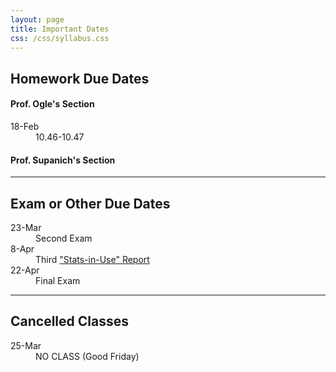 ```yaml
---
layout: page
title: Important Dates
css: /css/syllabus.css
---
```


## Homework Due Dates

<div class="container">
  <div class="row">
    <div class="col-sm-5">
      <h4>Prof. Ogle's Section</h4>
      <dl class="dl-horizontal">
      <dt>18-Feb</dt><dd>10.46-10.47</dd>
      <!---
      <dt>29-Feb</dt><dd>9.22-9.24</dd>
      <dt>26-Feb</dt><dd>8.4 & 8.5</dd>
      <dt>24-Feb</dt><dd>6.19</dd>
      <dt>22-Feb</dt><dd>5.24 & 5.25</dd>
      <dt>22-Feb</dt><dd>(optional) MT1 <a href="Syllabus-Current.html#extra-credit">XC Reflection</a></dd>
      <dt>15-Feb</dt><dd>5.26</dd>
      <dt>8-Feb</dt><dd>4.24&4.25</dd>
      <dt>5-Feb</dt><dd>3.51</dd>
      <dt>3-Feb</dt><dd>3.50</dd>
      <dt>29-Jan</dt><dd>2.12</dd>
      <dt>27-Jan</dt><dd>7.10-7.11</dd>
      <dt>25-Jan</dt><dd>1.30-1.35</dd>
      <dt>20-Jan</dt><dd>1.27-1.29</dd>
--->
      </dl>
    </div>
    <div class="col-sm-5">
      <h4>Prof. Supanich's Section</h4>
      <dl class="dl-horizontal">
<!---
      <dt>29-Feb</dt><dd>9.22-9.24</dd>
      <dt>26-Feb</dt><dd>8.4 & 8.5</dd>
      <dt>24-Feb</dt><dd>6.19</dd>
      <dt>22-Feb</dt><dd>5.24 & 5.25</dd>
      <dt>22-Feb</dt><dd>(optional) MT1 <a href="Syllabus-Current.html#extra-credit">XC Reflection</a></dd>
      <dt>15-Feb</dt><dd>5.26</dd>
      <dt>8-Feb</dt><dd>4.24&4.25</dd>
      <dt>5-Feb</dt><dd>3.51</dd>
      <dt>3-Feb</dt><dd>2.12</dd>
      <dt>3-Feb</dt><dd>3.50</dd>
      <dt>27-Jan</dt><dd>7.10-7.11</dd>
      <dt>22-Jan</dt><dd>1.27-1.35</dd>
--->
      </dl>
    </div>
    <div class="col-sm-2">
    </div>
  </div>
</div>

---- 

## Exam or Other Due Dates
<dl class="dl-horizontal">
<!---
<dt>1-Feb</dt><dd>First <a href="Syllabus-Current.html#statistics-in-use-reports">"Stats-in-Use" Report</a></dd>
<dt>5-Feb</dt><dd><a href="project.html">Project Proposal</a></dd>
<dt>12-Feb</dt><dd>First Exam</dd>
<dt>7-Mar</dt><dd>Second <a href="Syllabus-Current.html#statistics-in-use-reports">"Stats-in-Use" Report</a></dd>
<dt>18-Mar</dt><dd><a href="project.html">Project EDA</a></dd>
<dt>15-Apr</dt><dd><a href="project.html">Project Final Report</a></dd>
-->
<dt>23-Mar</dt><dd>Second Exam</dd>
<dt>8-Apr</dt><dd>Third <a href="Syllabus-Current.html#statistics-in-use-reports">"Stats-in-Use" Report</a></dd>
<dt>22-Apr</dt><dd>Final Exam</dd>
</dl>

---- 

## Cancelled Classes
<dl class="dl-horizontal">
<dt>25-Mar</dt><dd>NO CLASS (Good Friday)</dd>
</dl>
<!---
<dt>18-Jan</dt><dd>NO CLASS (Please participate in Martin Luther King, Jr. Day Activities)</dd>
<dt>19-Feb</dt><dd>NO CLASS (Dr. Ogle at AFS Conference)</dd>
<dt>9-Mar</dt><dd>NO CLASS (Midterm Break)</dd>
<dt>11-Mar</dt><dd>NO CLASS (Midterm Break)</dd>
--->
